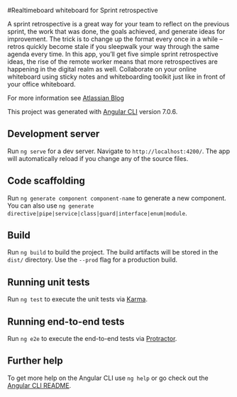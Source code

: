 #Realtimeboard whiteboard for Sprint retrospective 

A sprint retrospective is a great way for your team to reflect on the previous sprint, the work that was done, the goals achieved, and generate ideas for improvement. The trick is to change up the format every once in a while – retros quickly become stale if you sleepwalk your way through the same agenda every time.
In this app, you’ll get five simple sprint retrospective ideas, the rise of the remote worker means that more retrospectives are happening in the digital realm as well. Collaborate on your online whiteboard using sticky notes and whiteboarding toolkit just like in front of your office whiteboard.

For more information see [Atlassian Blog](https://www.atlassian.com/blog/jira-software/5-fun-sprint-retrospective-ideas-templates)

This project was generated with [Angular CLI](https://github.com/angular/angular-cli) version 7.0.6.

## Development server

Run `ng serve` for a dev server. Navigate to `http://localhost:4200/`. The app will automatically reload if you change any of the source files.

## Code scaffolding

Run `ng generate component component-name` to generate a new component. You can also use `ng generate directive|pipe|service|class|guard|interface|enum|module`.

## Build

Run `ng build` to build the project. The build artifacts will be stored in the `dist/` directory. Use the `--prod` flag for a production build.

## Running unit tests

Run `ng test` to execute the unit tests via [Karma](https://karma-runner.github.io).

## Running end-to-end tests

Run `ng e2e` to execute the end-to-end tests via [Protractor](http://www.protractortest.org/).

## Further help

To get more help on the Angular CLI use `ng help` or go check out the [Angular CLI README](https://github.com/angular/angular-cli/blob/master/README.md).
